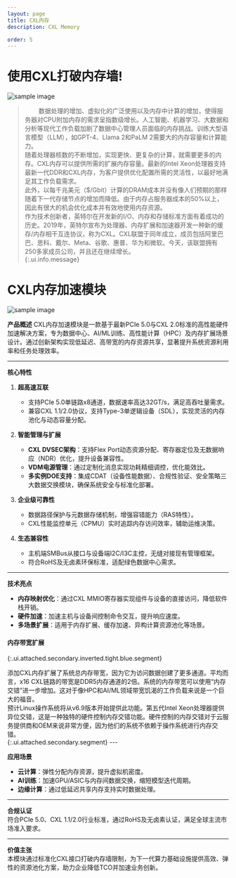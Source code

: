 ```yaml
---
layout: page
title: CXL内存
description: CXL Memory

order: 5
---
```


# 使用CXL打破内存墙!

![sample image](cxl-bridges-the-gap-data-memory-capacity.png "内存墙")

> &nbsp;&nbsp;&nbsp;&nbsp;&nbsp;&nbsp;&nbsp;&nbsp;数据处理的增加、虚拟化的广泛使用以及内存中计算的增加，使得服务器对CPU附加内存的需求呈指数级增长。人工智能、机器学习、大数据和分析等现代工作负载加剧了数据中心管理人员面临的内存挑战。训练大型语言模型（LLM），如GPT-4、Llama 2和PaLM 2需要大的内存容量和计算能力。<br>
随着处理器核数的不断增加，实现更快、更复杂的计算，就需要更多的内存。CXL内存可以提供所需的扩展内存容量。最新的Intel Xeon处理器支持最新一代DDR和CXL内存，为客户提供优化配置所需的灵活性，以最好地满足其工作负载需求。<br>
此外，以每千兆美元（$/Gbit）计算的DRAM成本并没有像人们预期的那样随着下一代存储节点的增加而降低。由于内存占服务器成本的50%以上，因此有很大的机会优化成本并有效地使用内存资源。<br>
作为技术创新者，英特尔在开发新的I/O、内存和存储标准方面有着成功的历史。2019年，英特尔宣布为处理器、内存扩展和加速器开发一种新的缓存/内存相干互连协议，称为CXL。CXL联盟于同年成立，成员包括阿里巴巴、思科、戴尔、Meta、谷歌、惠普、华为和微软。今天，该联盟拥有250多家成员公司，并且还在继续增长。<br>
{:.ui.info.message}

# CXL内存加速模块

![sample image](42f0a0afd5d3428187d3b928211cd622.png "CXL")

**产品概述**
CXL内存加速模块是一款基于最新PCIe 5.0与CXL 2.0标准的高性能硬件加速解决方案，专为数据中心、AI/ML训练、高性能计算（HPC）及内存扩展场景设计。通过创新架构实现低延迟、高带宽的内存资源共享，显著提升系统资源利用率和任务处理效率。

---

**核心特性**  
1. **超高速互联**  
   - 支持PCIe 5.0单链路x8通道，数据速率高达32GT/s，满足高吞吐量需求。  
   - 兼容CXL 1.1/2.0协议，支持Type-3单逻辑设备（SDL），实现灵活的内存池化与动态容量分配。

2. **智能管理与扩展**  
   - **CXL DVSEC架构**：支持Flex Port动态资源分配、寄存器定位及无数据响应（NDR）优化，提升设备兼容性。  
   - **VDM电源管理**：通过定制化消息实现功耗精细调控，优化能效比。  
   - **多实例DOE支持**：集成CDAT（设备性能数据）、合规性验证、安全策略三大数据交换模块，确保系统安全与标准化部署。

3. **企业级可靠性**  
   - 数据路径保护与元数据存储机制，增强容错能力（RAS特性）。  
   - CXL性能监控单元（CPMU）实时追踪内存访问效率，辅助运维决策。

4. **生态兼容性**  
   - 主机端SMBus从接口与设备端I2C/I3C主控，无缝对接现有管理框架。  
   - 符合RoHS及无卤素环保标准，适配绿色数据中心需求。

--- 

**技术亮点**  
- **内存映射优化**：通过CXL MMIO寄存器实现组件与设备的直接访问，降低软件栈开销。  
- **硬件加速**：加速主机与设备间控制命令交互，提升响应速度。  
- **多场景扩展**：适用于内存扩展、缓存加速、异构计算资源池化等场景。

#### 内存带宽扩展
{:.ui.attached.secondary.inverted.tight.blue.segment}

<div>
添加CXL内存扩展了系统总内存带宽，因为它为访问数据创建了更多通道。平均而言，x16 CXL链路的带宽是DDR5内存通道的2倍。系统的内存带宽可以使用“内存交错”进一步增加。这对于像HPC和AI/ML领域带宽饥渴的工作负载来说是一个巨大的福音。<br>
预计Linux操作系统将从v6.9版本开始提供此功能。第五代Intel Xeon处理器提供异位交错，这是一种独特的硬件控制内存交错功能。硬件控制的内存交错对于云服务提供商和OEM来说非常方便，因为他们的系统不依赖于操作系统进行内存交错。<br>
</div>
{:.ui.attached.secondary.segment}
--- 

**应用场景**  
- **云计算**：弹性分配内存资源，提升虚拟机密度。  
- **AI训练**：加速GPU/ASIC与内存间数据交换，缩短模型迭代周期。  
- **边缘计算**：通过低延迟共享内存支持实时数据处理。  

--- 

**合规认证**  
符合PCIe 5.0、CXL 1.1/2.0行业标准，通过RoHS及无卤素认证，满足全球主流市场准入要求。  

---  
**价值主张**  
本模块通过标准化CXL接口打破内存墙限制，为下一代算力基础设施提供高效、弹性的资源池化方案，助力企业降低TCO并加速业务创新。
